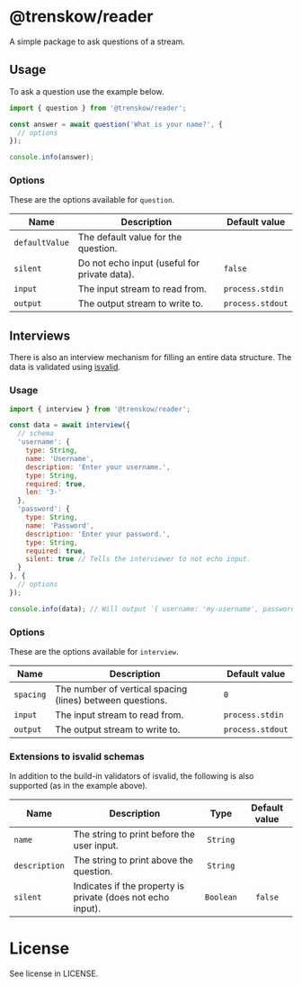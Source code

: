 # @trenskow/reader

A simple package to ask questions of a stream.

## Usage

To ask a question use the example below.

````javascript
import { question } from '@trenskow/reader';

const answer = await question('What is your name?', {
  // options
});

console.info(answer);
````

### Options

These are the options available for `question`.

| Name           | Description                                  | Default value    |
| -------------- | -------------------------------------------- | ---------------- |
| `defaultValue` | The default value for the question.          |                  |
| `silent`       | Do not echo input (useful for private data). | `false`          |
| `input`        | The input stream to read from.               | `process.stdin`  |
| `output`       | The output stream to write to.               | `process.stdout` |

## Interviews

There is also an interview mechanism for filling an entire data structure. The data is validated using [isvalid](https://npmjs.com/package/isvalid).


### Usage

````javascript
import { interview } from '@trenskow/reader';

const data = await interview({
  // schema
  'username': {
	type: String,
	name: 'Username',
	description: 'Enter your username.',
	type: String,
	required: true,
	len: '3-'
  },
  'password': {
	type: String,
	name: 'Password',
	description: 'Enter your password.',
	type: String,
	required: true,
	silent: true // Tells the interviewer to not echo input.
  }
}, {
  // options
});

console.info(data); // Will output `{ username: 'my-username', password: 'my-password' }`.
````

### Options

These are the options available for `interview`.

| Name      | Description                                               | Default value    |
| --------- | --------------------------------------------------------- | ---------------- |
| `spacing` | The number of vertical spacing (lines) between questions. | `0`              |
| `input`   | The input stream to read from.                            | `process.stdin`  |
| `output`  | The output stream to write to.                            | `process.stdout` |

### Extensions to isvalid schemas

In addition to the build-in validators of isvalid, the following is also supported (as in the example above).

| Name          | Description                                                 |   Type    | Default value |
| ------------- | ----------------------------------------------------------- | :-------: | :-----------: |
| `name`        | The string to print before the user input.                  | `String`  |               |
| `description` | The string to print above the question.                     | `String`  |               |
| `silent`      | Indicates if the property is private (does not echo input). | `Boolean` |    `false`    |

# License

See license in LICENSE.
